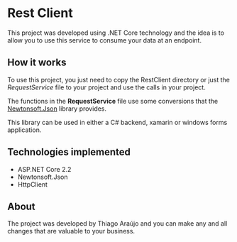 # Rest Client

This project was developed using .NET Core technology and the idea is to allow you to use this service to consume your data at an endpoint.

## How it works

To use this project, you just need to copy the RestClient directory or just the *RequestService* file to your project and use the calls in your project.

The functions in the **RequestService** file use some conversions that the [Newtonsoft.Json](https://www.newtonsoft.com/json) library provides.

This library can be used in either a C# backend, xamarin or windows forms application.

## Technologies implemented

- ASP.NET Core 2.2
- Newtonsoft.Json
- HttpClient

## About

The project was developed by Thiago Araújo and you can make any and all changes that are valuable to your business.
